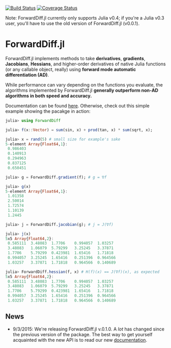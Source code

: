 [![Build Status](https://travis-ci.org/JuliaDiff/ForwardDiff.jl.svg?branch=master)](https://travis-ci.org/JuliaDiff/ForwardDiff.jl) [![Coverage Status](https://coveralls.io/repos/JuliaDiff/ForwardDiff.jl/badge.svg?branch=master&service=github)](https://coveralls.io/github/JuliaDiff/ForwardDiff.jl?branch=master)

Note: ForwardDiff.jl currently only supports Julia v0.4; if you're a Julia v0.3 user, you'll have to use the old version of ForwardDiff.jl (v0.0.1).

# ForwardDiff.jl

ForwardDiff.jl implements methods to take **derivatives**, **gradients**, **Jacobians**, **Hessians**, and higher-order derivatives of native Julia functions (or any callable object, really) using **forward mode automatic differentiation (AD)**.

While performance can vary depending on the functions you evaluate, the algorithms implemented by ForwardDiff.jl **generally outperform non-AD algorithms in both speed and accuracy.**

Documentation can be found [here](http://www.juliadiff.org/ForwardDiff.jl/). Otherwise, check out this simple example showing the pacakge in action:

```julia
julia> using ForwardDiff

julia> f(x::Vector) = sum(sin, x) + prod(tan, x) * sum(sqrt, x);

julia> x = rand(5) # small size for example's sake
5-element Array{Float64,1}:
 0.986403
 0.140913
 0.294963
 0.837125
 0.650451

julia> g = ForwardDiff.gradient(f); # g = ∇f

julia> g(x)
5-element Array{Float64,1}:
 1.01358
 2.50014
 1.72574
 1.10139
 1.2445

julia> j = ForwardDiff.jacobian(g); # j = J(∇f)

julia> j(x)
5x5 Array{Float64,2}:
 0.585111  3.48083  1.7706    0.994057  1.03257
 3.48083   1.06079  5.79299   3.25245   3.37871
 1.7706    5.79299  0.423981  1.65416   1.71818
 0.994057  3.25245  1.65416   0.251396  0.964566
 1.03257   3.37871  1.71818   0.964566  0.140689

julia> ForwardDiff.hessian(f, x) # H(f)(x) == J(∇f)(x), as expected 
5x5 Array{Float64,2}:
 0.585111  3.48083  1.7706    0.994057  1.03257
 3.48083   1.06079  5.79299   3.25245   3.37871
 1.7706    5.79299  0.423981  1.65416   1.71818
 0.994057  3.25245  1.65416   0.251396  0.964566
 1.03257   3.37871  1.71818   0.964566  0.140689
 ```

## News

- 9/3/2015: We're releasing ForwardDiff.jl v.0.1.0. A *lot* has changed since the previous version of the package. The best way to get yourself acquainted with the new API is to read our new [documentation](http://www.juliadiff.org/ForwardDiff.jl/).